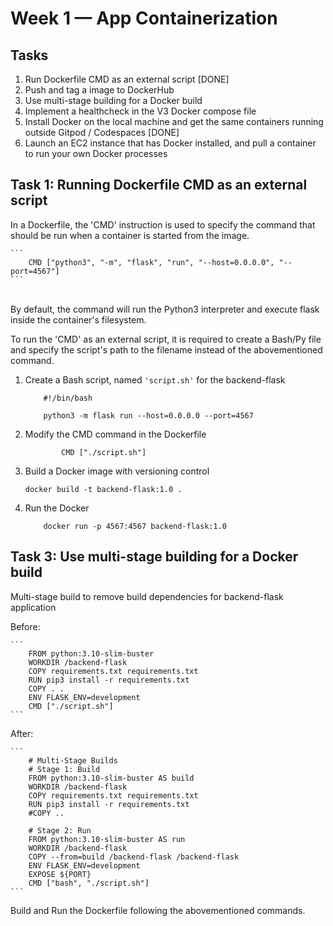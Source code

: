 # Week 1 — App Containerization

## Tasks 
1. Run Dockerfile CMD as an external script [DONE]
2. Push and tag a image to DockerHub 
3. Use multi-stage building for a Docker build
4. Implement a healthcheck in the V3 Docker compose file
5. Install Docker on the local machine and get the same containers running outside Gitpod / Codespaces [DONE]
6. Launch an EC2 instance that has Docker installed, and pull a container to run your own Docker processes 

## Task 1: Running Dockerfile CMD as an external script

In a Dockerfile, the 'CMD' instruction is used to specify the command that should be run when a container is started from the image.  
    
    ```
        CMD ["python3", "-m", "flask", "run", "--host=0.0.0.0", "--port=4567"]
    ```
 <br /> By default, the command will run the Python3 interpreter and execute flask inside the container's filesystem. <br />

 To run the 'CMD' as an external script, it is required to create a Bash/Py file and specify the script's path to the filename instead of the abovementioned command. <br />

   1. Create a Bash script, named ```'script.sh'``` for the backend-flask
        ```
            #!/bin/bash

            python3 -m flask run --host=0.0.0.0 --port=4567
        ```
   2. Modify the CMD command in the Dockerfile
        ```
                CMD ["./script.sh"]
        ```
   3. Build a Docker image with versioning control
        ```
        docker build -t backend-flask:1.0 .
        ```
   4. Run the Docker 
        ``` 
            docker run -p 4567:4567 backend-flask:1.0
        ```
## Task 3: Use multi-stage building for a Docker build

Multi-stage build to remove build dependencies for backend-flask application <br />

   Before:

    ``` 
        FROM python:3.10-slim-buster
        WORKDIR /backend-flask
        COPY requirements.txt requirements.txt
        RUN pip3 install -r requirements.txt
        COPY . .
        ENV FLASK_ENV=development
        CMD ["./script.sh"]
    ```

   After:

    ``` 
        # Multi-Stage Builds
        # Stage 1: Build
        FROM python:3.10-slim-buster AS build
        WORKDIR /backend-flask
        COPY requirements.txt requirements.txt
        RUN pip3 install -r requirements.txt
        #COPY ..

        # Stage 2: Run
        FROM python:3.10-slim-buster AS run
        WORKDIR /backend-flask
        COPY --from=build /backend-flask /backend-flask
        ENV FLASK_ENV=development
        EXPOSE ${PORT}
        CMD ["bash", "./script.sh"]
    ```
    
Build and Run the Dockerfile following the abovementioned commands.

